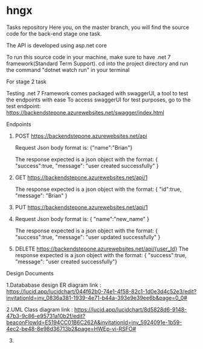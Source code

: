 # hngx
Tasks repository
Here you, on the master branch, you will find the source code for the back-end stage one task.

The API is developed using asp.net core

To run this source code in your machine, make sure to have .net 7 framework(Standard Term Support).
cd into the project directory and run the command "dotnet watch run"  in your terminal


For stage 2 task

Testing
.net 7 Framework comes packaged with swaggerUI, a tool to test the endpoints with ease
To access swaggerUI for test purposes, go to the test endpoint: https://backendstepone.azurewebsites.net/swagger/index.html


Endpoints
1. POST https://backendstepone.azurewebsites.net/api
   
     Request Json body format is:  {"name":"Brian"}

     The response expected is a json object with the format: { "success":true, "message": "user created successfully" }
   
3. GET https://backendstepone.azurewebsites.net/api/1
   
     The response expected is a json object with the format: { "id":true, "message": "Brian" }
   
5. PUT https://backendstepone.azurewebsites.net/api/1
6. 
     Request Json body format is: { "name":"new_name" }
   
     The response expected is a json object with the format: { "success":true, "message": "user updated successfully" }
   
7. DELETE https://backendstepone.azurewebsites.net/api/{user_Id}
     The response expected is a json object with the format: { "success":true, "message": "user created successfully"}

Design Documents

1.Datababase design ER diagram link : https://lucid.app/lucidchart/044f62b0-74e1-4f58-82c1-1d0e3d4c52e3/edit?invitationId=inv_0836a381-1939-4e71-b44a-393e9e39ee6b&page=0_0#

2.UML Class diagram link : https://lucid.app/lucidchart/8d5828d6-9148-47b3-9c86-e95731a10b2f/edit?beaconFlowId=E5194CC01B6C262A&invitationId=inv_5924091e-1b59-4ec2-be48-8e98d36713b2&page=HWEp-vi-RSFO#

3.
